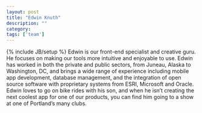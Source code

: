```yaml
---
layout: post
title: "Edwin Knuth"
description: ""
category: 
tags: ['team']
---
```

{% include JB/setup %}
Edwin is our front-end specialist and creative guru. He focuses on making our tools more intuitive and enjoyable to use. Edwin has worked in both the private and public sectors, from Juneau, Alaska to Washington, DC, and brings a wide range of experience including mobile app development, database management, and the integration of open source software with proprietary systems from ESRI, Microsoft and Oracle.  Edwin loves to go on bike rides with his son, and when he isn’t creating the next coolest app for one of our products, you can find him going to a show at one of Portland’s many clubs.